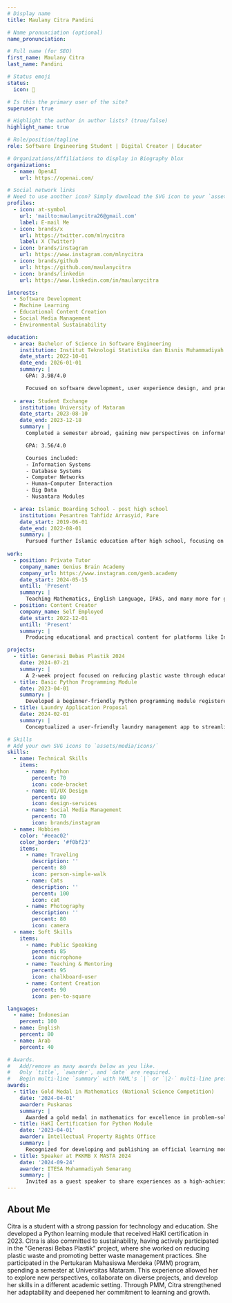 ```yaml
---
# Display name
title: Maulany Citra Pandini

# Name pronunciation (optional)
name_pronunciation: 

# Full name (for SEO)
first_name: Maulany Citra
last_name: Pandini

# Status emoji
status:
  icon: 🎀

# Is this the primary user of the site?
superuser: true

# Highlight the author in author lists? (true/false)
highlight_name: true

# Role/position/tagline
role: Software Engineering Student | Digital Creator | Educator

# Organizations/Affiliations to display in Biography blox
organizations:
  - name: OpenAI
    url: https://openai.com/

# Social network links
# Need to use another icon? Simply download the SVG icon to your `assets/media/icons/` folder.
profiles:
  - icon: at-symbol
    url: 'mailto:maulanycitra26@gmail.com'
    label: E-mail Me
  - icon: brands/x
    url: https://twitter.com/mlnycitra
    label: X (Twitter)
  - icon: brands/instagram
    url: https://www.instagram.com/mlnycitra
  - icon: brands/github
    url: https://github.com/maulanycitra
  - icon: brands/linkedin
    url: https://www.linkedin.com/in/maulanycitra

interests:
  - Software Development
  - Machine Learning
  - Educational Content Creation
  - Social Media Management
  - Environmental Sustainability

education:
  - area: Bachelor of Science in Software Engineering
    institution: Institut Teknologi Statistika dan Bisnis Muhammadiyah Semarang
    date_start: 2022-10-01
    date_end: 2026-01-01
    summary: |
      GPA: 3.98/4.0

      Focused on software development, user experience design, and practical applications of technology in education. Published "Basic Python Programming Module", officially certified under HaKI in 2023.
  
  - area: Student Exchange
    institution: University of Mataram
    date_start: 2023-08-10
    date_end: 2023-12-18
    summary: |
      Completed a semester abroad, gaining new perspectives on information systems, technology, and cross-cultural collaboration.

      GPA: 3.56/4.0

      Courses included:
      - Information Systems
      - Database Systems
      - Computer Networks
      - Human-Computer Interaction
      - Big Data
      - Nusantara Modules

  - area: Islamic Boarding School - post high school
    institution: Pesantren Tahfidz Arrasyid, Pare
    date_start: 2019-06-01
    date_end: 2022-08-01
    summary: |
      Pursued further Islamic education after high school, focusing on Tahfidz (memorization of the Quran), Tahsin (improvement of Quranic recitation), and Tajwid (proper pronunciation of Quranic words). Gained spiritual insights, leadership insights, and ethical insights in a community-oriented Islamic environment.
  
work:
  - position: Private Tutor
    company_name: Genius Brain Academy
    company_url: https://www.instagram.com/genb.academy
    date_start: 2024-05-15
    untill: 'Present'
    summary: |
      Teaching Mathematics, English Language, IPAS, and many more for grades 1-6 using the Kurikulum Merdeka,with a focus on making learning interactive and fun.
  - position: Content Creator
    company_name: Self Employed
    date_start: 2022-12-01
    untill: 'Present'
    summary: |
      Producing educational and practical content for platforms like Instagram including tips on learning and sustainability.

projects:
  - title: Generasi Bebas Plastik 2024
    date: 2024-07-21
    summary: |
      A 2-week project focused on reducing plastic waste through education, community action, and sustainable practices.
  - title: Basic Python Programming Module
    date: 2023-04-01
    summary: |
      Developed a beginner-friendly Python programming module registered under HaKI to support foundational coding education.
  - title: Laundry Application Proposal
    date: 2024-02-01
    summary: |
      Conceptualized a user-friendly laundry management app to streamline operations and improve user experience.

# Skills
# Add your own SVG icons to `assets/media/icons/`
skills:
  - name: Technical Skills
    items:
      - name: Python
        percent: 70
        icon: code-bracket
      - name: UI/UX Design
        percent: 80
        icon: design-services
      - name: Social Media Management
        percent: 70
        icon: brands/instagram
  - name: Hobbies
    color: '#eeac02'
    color_border: '#f0bf23'
    items:
      - name: Traveling
        description: ''
        percent: 80
        icon: person-simple-walk
      - name: Cats
        description: ''
        percent: 100
        icon: cat
      - name: Photography
        description: ''
        percent: 80
        icon: camera
  - name: Soft Skills
    items:
      - name: Public Speaking
        percent: 85
        icon: microphone
      - name: Teaching & Mentoring
        percent: 95
        icon: chalkboard-user
      - name: Content Creation
        percent: 90
        icon: pen-to-square

languages:
  - name: Indonesian
    percent: 100
  - name: English
    percent: 80
  - name: Arab
    percent: 40

# Awards.
#   Add/remove as many awards below as you like.
#   Only `title`, `awarder`, and `date` are required.
#   Begin multi-line `summary` with YAML's `|` or `|2-` multi-line prefix and indent 2 spaces below.
awards:
  - title: Gold Medal in Mathematics (National Science Competition)
    date: '2024-04-01'
    awarder: Puskanas
    summary: |
      Awarded a gold medal in mathematics for excellence in problem-solving and performance in the competition.
  - title: HaKI Certification for Python Module
    date: '2023-04-01'
    awarder: Intellectual Property Rights Office
    summary: |
      Recognized for developing and publishing an official learning module for basic Python programming.
  - title: Speaker at PKKMB X MASTA 2024
    date: '2024-09-24'
    awarder: ITESA Muhammadiyah Semarang
    summary: |
      Invited as a guest speaker to share experiences as a high-achieving student and promote impactful projects.
---
```


## About Me

Citra is a student with a strong passion for technology and education. She developed a Python learning module that received HaKI certification in 2023. Citra is also committed to sustainability, having actively participated in the "Generasi Bebas Plastik" project, where she worked on reducing plastic waste and promoting better waste management practices.
She participated in the Pertukaran Mahasiswa Merdeka (PMM) program, spending a semester at Universitas Mataram. This experience allowed her to explore new perspectives, collaborate on diverse projects, and develop her skills in a different academic setting. Through PMM, Citra strengthened her adaptability and deepened her commitment to learning and growth.
